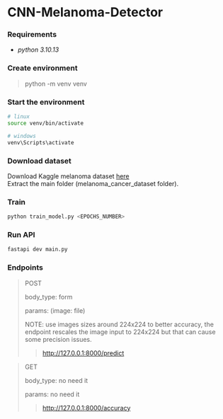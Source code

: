 # CNN-Melanoma-Detector

### Requirements

- *python 3.10.13*

### Create environment

> python -m venv venv

### Start the environment

```bash
# linux
source venv/bin/activate

# windows
venv\Scripts\activate
```

### Download dataset

Download Kaggle melanoma
dataset <a href="https://www.kaggle.com/datasets/hasnainjaved/melanoma-skin-cancer-dataset-of-10000-images?resource=download">
here</a>
<br>
Extract the main folder (melanoma_cancer_dataset folder).

### Train

```bash
python train_model.py <EPOCHS_NUMBER>
```

### Run API

```bash
fastapi dev main.py
```

### Endpoints

> POST
>
> body_type: form
>
> params: (image: file)
>
> NOTE: use images sizes around 224x224 to better accuracy, the endpoint
> rescales the image input to 224x224 but that can cause some precision issues.
>> http://127.0.0.1:8000/predict

 

> GET
>
> body_type: no need it
>
> params: no need it
>> http://127.0.0.1:8000/accuracy